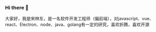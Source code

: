 ### Hi there 👋

大家好，我是宋林东，是一名软件开发工程师（偏前端），对javascript、vue、react、Electron、node、java、golang有一定的研究，喜欢折腾，喜欢开源
